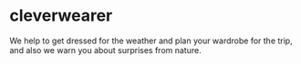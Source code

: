 # cleverwearer
We help to get dressed for the weather and plan your wardrobe for the trip, and also we warn you about surprises from nature.
